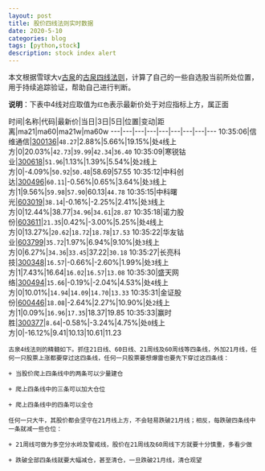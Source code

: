 ```yaml
---
layout: post
title: 股价四线法则实时数据
date: 2020-5-10
categories: blog
tags: [python,stock]
description: stock index alert
---
```



本文根据雪球大v[古泉](https://xueqiu.com/u/7148646888)的[古泉四线法则](https://xueqiu.com/7148646888/130498192)，计算了自己的一些自选股当前所处位置，用于持续追踪验证，帮助自己进行判断。

**说明**：下表中4线对应取值为`红色`表示最新价处于对应指标上方，属正面

时间|名称|代码|最新价|当日|3日|5日|位置|变动|距离|ma21|ma60|ma21w|ma60w
---|---|---|---|---|---|---|---|---
10:35:06|信维通信|[300136](https://xueqiu.com/S/SZ300136)|`48.27`|2.88%|5.66%|19.15%|处`4`线上方|0|20.03%|`42.73`|`39.99`|`42.34`|`36.40`
10:35:09|寒锐钴业|[300618](https://xueqiu.com/S/SZ300618)|`51.96`|1.13%|1.39%|5.54%|处`2`线上方|0|-4.09%|`50.92`|`50.48`|58.69|57.55
10:35:12|中科创达|[300496](https://xueqiu.com/S/SZ300496)|`60.11`|-0.56%|0.65%|3.64%|处`3`线上方|1|9.56%|`59.98`|`57.90`|60.13|`44.78`
10:35:15|中科曙光|[603019](https://xueqiu.com/S/SH603019)|`38.14`|-0.16%|-2.25%|2.41%|处`3`线上方|0|12.44%|38.77|`34.96`|`34.61`|`28.87`
10:35:18|诺力股份|[603611](https://xueqiu.com/S/SH603611)|`21.35`|0.42%|-3.00%|5.25%|处`4`线上方|0|13.27%|`20.62`|`18.72`|`18.78`|`17.53`
10:35:22|华友钴业|[603799](https://xueqiu.com/S/SH603799)|`35.72`|1.97%|6.94%|9.10%|处`3`线上方|0|6.27%|`34.36`|`33.45`|37.22|`30.18`
10:35:27|长亮科技|[300348](https://xueqiu.com/S/SZ300348)|`16.57`|-0.66%|-2.60%|1.99%|处`3`线上方|1|7.43%|16.64|`16.02`|`16.57`|`13.08`
10:35:30|盛天网络|[300494](https://xueqiu.com/S/SZ300494)|`15.66`|-0.19%|-2.04%|4.53%|处`4`线上方|0|10.01%|`14.94`|`14.09`|`14.70`|`13.33`
10:35:31|金证股份|[600446](https://xueqiu.com/S/SH600446)|`18.08`|-2.64%|2.27%|10.90%|处`2`线上方|1|0.09%|`16.96`|`17.35`|18.37|19.85
10:35:33|赢时胜|[300377](https://xueqiu.com/S/SZ300377)|`8.64`|-0.58%|-3.24%|4.75%|处`0`线上方|0|-16.12%|9.41|10.13|10.61|11.23

```
古泉4线法则的精髓如下。抓住21日线、60日线、21周线及60周线等四条线，外加21月线，任何一只股票上涨都要穿过这四条线，任何一只股票要想爆雷也要先下穿过这四条线：

+ 当股价爬上四条线中的两条可以少量建仓

+ 爬上四条线中的三条可以加大仓位

+ 爬上四条线中的四条可以全仓

任何一只大牛，其股价都会坚守在21月线上方，不会轻易跌破21月线；相反，每跌破四条线中一条就减一些仓位：

+ 21周线可做为多空分水岭及警戒线，股价在21周线及60周线下方就要十分慎重，多看少做

+ 跌破全部四条线就要大幅减仓，甚至清仓，一旦跌破21月线，清仓观望
```